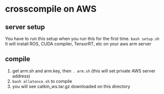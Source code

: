 # crosscompile on AWS

## server setup
You have to run this setup when you run this for the first time.
`bash setup.sh`
It will install ROS, CUDA compiler, TensorRT, etc on your aws arm server

## compile
1. get arm.sh and arm.key, then `. arm.sh` (this will set private AWS server address)
2. `bash allatonce.sh` to compile
3. you will see catkin_ws.tar.gz downloaded on this directory
